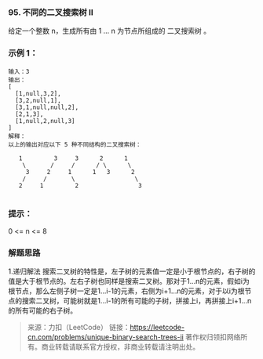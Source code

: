 ### 95. 不同的二叉搜索树 II

给定一个整数 n，生成所有由 1 ... n 为节点所组成的 二叉搜索树 。

### 示例 1：

```
输入：3
输出：
[
  [1,null,3,2],
  [3,2,null,1],
  [3,1,null,null,2],
  [2,1,3],
  [1,null,2,null,3]
]
解释：
以上的输出对应以下 5 种不同结构的二叉搜索树：

   1         3     3      2      1
    \       /     /      / \      \
     3     2     1      1   3      2
    /     /       \                 \
   2     1         2                 3


```

### 提示：

0 <= n <= 8

### 解题思路
1.递归解法
搜索二叉树的特性是，左子树的元素值一定是小于根节点的，右子树的值是大于根节点的。左右子树也同样是搜索二叉树。那对于1...n的元素，假如i为根节点，那么左侧子树一定是1...i-1的元素，右侧为i+1...n的元素，对于以i为根节点的搜索二叉树，可能树就是1...i-1的所有可能的子树，拼接上i，再拼接上i+1...n的所有可能的右子树。



> 来源：力扣（LeetCode）
> 链接：https://leetcode-cn.com/problems/unique-binary-search-trees-ii
> 著作权归领扣网络所有。商业转载请联系官方授权，非商业转载请注明出处。